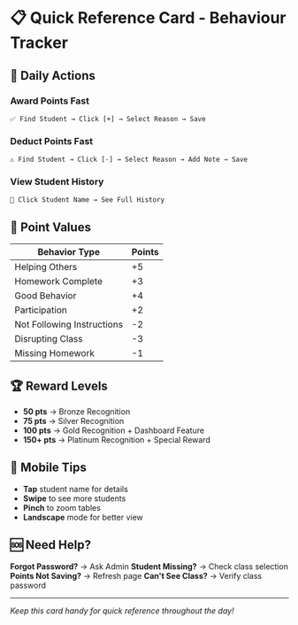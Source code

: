 # 📋 Quick Reference Card - Behaviour Tracker

## 🚀 Daily Actions

### Award Points Fast
```
✅ Find Student → Click [+] → Select Reason → Save
```

### Deduct Points Fast
```
⚠️ Find Student → Click [-] → Select Reason → Add Note → Save
```

### View Student History
```
👤 Click Student Name → See Full History
```

## 🎯 Point Values

| Behavior Type | Points |
|---------------|---------|
| Helping Others | +5 |
| Homework Complete | +3 |
| Good Behavior | +4 |
| Participation | +2 |
| Not Following Instructions | -2 |
| Disrupting Class | -3 |
| Missing Homework | -1 |

## 🏆 Reward Levels

- **50 pts** → Bronze Recognition
- **75 pts** → Silver Recognition  
- **100 pts** → Gold Recognition + Dashboard Feature
- **150+ pts** → Platinum Recognition + Special Reward

## 📱 Mobile Tips

- **Tap** student name for details
- **Swipe** to see more students
- **Pinch** to zoom tables
- **Landscape** mode for better view

## 🆘 Need Help?

**Forgot Password?** → Ask Admin
**Student Missing?** → Check class selection
**Points Not Saving?** → Refresh page
**Can't See Class?** → Verify class password

---
*Keep this card handy for quick reference throughout the day!*